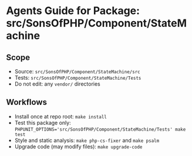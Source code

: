 # Agents Guide for Package: src/SonsOfPHP/Component/StateMachine

## Scope

- Source: `src/SonsOfPHP/Component/StateMachine/src`
- Tests: `src/SonsOfPHP/Component/StateMachine/Tests`
- Do not edit: any `vendor/` directories

## Workflows

- Install once at repo root: `make install`
- Test this package only: `PHPUNIT_OPTIONS='src/SonsOfPHP/Component/StateMachine/Tests' make test`
- Style and static analysis: `make php-cs-fixer` and `make psalm`
- Upgrade code (may modify files): `make upgrade-code`

